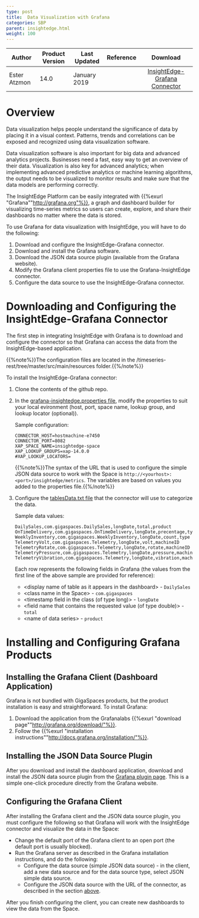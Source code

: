 ```yaml
---
type: post
title:  Data Visualization with Grafana
categories: SBP
parent: insightedge.html
weight: 100
---
```


|Author|Product Version|Last Updated | Reference | Download |
|------|-----------|-------------|-----------|:----------:|
| Ester Atzmon| 14.0 | January 2019| | [InsightEdge-Grafana Connector](https://github.com/Gigaspaces/timeseries-rest)|

# Overview

Data visualization helps people understand the significance of data by placing it in a visual context. Patterns, trends and correlations can be exposed and recognized using data visualization software.

Data visualization software is also important for big data and advanced analytics projects. Businesses need a fast, easy way to get an overview of their data. Visualization is also key for advanced analytics; when implementing advanced predictive analytics or machine learning algorithms, the output needs to be visualized to monitor results and make sure that the data models are performing correctly. 

The InsightEdge Platform can be easily integrated with {{%exurl "Grafana""http://grafana.org"%}}, a graph and dashboard builder for visualizing time-series metrics so users can create, explore, and share their dashboards no matter where the data is stored.  

To use Grafana for data visualization with InsightEdge, you will have to do the following:

1. Download and configure the InsightEdge-Grafana connector.
1. Download and install the Grafana software.
1. Download the  JSON data source plugin (available from the Grafana website).
1. Modify the Grafana client properties file to use the Grafana-InsightEdge connector.
1. Configure the data source to use the InsightEdge-Grafana connector.


# Downloading and Configuring the InsightEdge-Grafana Connector

The first step in integrating InsightEdge with Grafana is to download and configure the connector so that Grafana can access the data from the InsightEdge-based application.

{{%note%}}The configuration files are located in the <host directory>/timeseries-rest/tree/master/src/main/resources folder.{{%/note%}}

To install the InsightEdge-Grafana connector:

1. Clone the contents of the github repo.
1. In the [grafana-insightedge.properties file](https://github.com/Gigaspaces/timeseries-rest/blob/master/src/main/resources/grafana-insightedge.properties), modify the properties to suit your local evironment (host, port, space name, lookup group, and lookup locator (optional)).

	Sample configuration:	
	```
	CONNECTOR_HOST=hostmachine-e7450
	CONNECTOR_PORT=8082
	XAP_SPACE_NAME=insightedge-space
	XAP_LOOKUP_GROUPS=xap-14.0.0
	#XAP_LOOKUP_LOCATORS=
	```
	{{%note%}}The syntax of the URL that is used to configure the simple JSON data source to work with the Space is `http://<yourhost>:<port>/insightedge/metrics`. The variables are based on values you added to the properties file.{{%/note%}}

1. Configure the [tablesData.txt file](https://github.com/Gigaspaces/timeseries-rest/blob/master/src/main/resources/tablesData.txt) that the connector will use to categorize the data. 

	Sample data values:
	```
	DailySales,com.gigaspaces.DailySales,longDate,total,product
	OnTimeDelivery,com.gigaspaces.OnTimeDelivery,longDate,precentage,type
	WeeklyInventory,com.gigaspaces.WeeklyInventory,longDate,count,type
	TelemetryVolt,com.gigaspaces.Telemetry,longDate,volt,machineID
	TelemetryRotate,com.gigaspaces.Telemetry,longDate,rotate,machineID
	TelemetryPressure,com.gigaspaces.Telemetry,longDate,pressure,machineID
	TelemetryVibration,com.gigaspaces.Telemetry,longDate,vibration,machineID
	```
	Each row represents the following fields in Grafana (the values from the first line of the above sample are provided for reference):
	- &lt;display name of table as it appears in the dashboard&gt; - `DailySales`
	- &lt;class name in the Space&gt; - `com.gigaspaces`
	- &lt;timestamp field in the class (of type long)&gt; - `longDate`
	- &lt;field name that contains the requested value (of type double)&gt; - `total`
	- &lt;name of data series&gt; - `product`


# Installing and Configuring Grafana Products

## Installing the Grafana Client (Dashboard Application)

Grafana is not bundled with GigaSpaces products, but the product installation is easy and straightforward.
To install Grafana:

1. Download the application from the Grafanalabs {{%exurl "download page""http://grafana.org/download/"%}}.
1. Follow the {{%exurl "installation instructions""http://docs.grafana.org/installation/"%}}.

## Installing the JSON Data Source Plugin

After you download and install the dashboard application, download and install the JSON data source plugin from the [Grafana plugin page](https://grafana.com/plugins/simpod-json-datasource). This is a simple one-click procedure directly from the Grafana website.

## Configuring the Grafana Client

After installing the Grafana client and the JSON data source plugin, you must configure the following so that Grafana will work with the InsightEdge connector and visualize the data in the Space:

- Change the default port of the Grafana client to an open port (the default port is usually blocked).
- Run the Grafana server as described in the Grafana installation instructions, and do the following:
	- Configure the data source (simple JSON data source) - in the client, add a new data source and for the data source type, select JSON simple data source.
	- Configure the JSON data source with the URL of the connector, as described in the section [above](#downloading-and-configuring-the-insightedge-grafana-connector).

After you finish configuring the client, you can create new dashboards to view the data from the Space.



